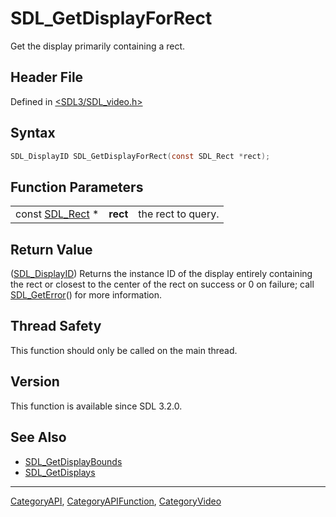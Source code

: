 # SDL_GetDisplayForRect

Get the display primarily containing a rect.

## Header File

Defined in [<SDL3/SDL_video.h>](https://github.com/libsdl-org/SDL/blob/main/include/SDL3/SDL_video.h)

## Syntax

```c
SDL_DisplayID SDL_GetDisplayForRect(const SDL_Rect *rect);
```

## Function Parameters

|                              |          |                    |
| ---------------------------- | -------- | ------------------ |
| const [SDL_Rect](SDL_Rect) * | **rect** | the rect to query. |

## Return Value

([SDL_DisplayID](SDL_DisplayID)) Returns the instance ID of the display
entirely containing the rect or closest to the center of the rect on
success or 0 on failure; call [SDL_GetError](SDL_GetError)() for more
information.

## Thread Safety

This function should only be called on the main thread.

## Version

This function is available since SDL 3.2.0.

## See Also

- [SDL_GetDisplayBounds](SDL_GetDisplayBounds)
- [SDL_GetDisplays](SDL_GetDisplays)






----
[CategoryAPI](CategoryAPI), [CategoryAPIFunction](CategoryAPIFunction), [CategoryVideo](CategoryVideo)

